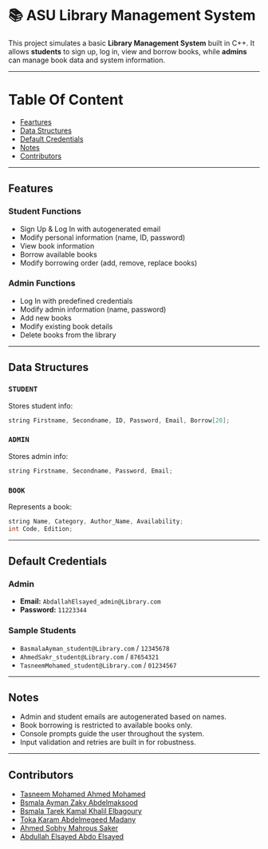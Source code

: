 # 📚 ASU Library Management System

This project simulates a basic **Library Management System** built in C++. It allows **students** to sign up, log in, view and borrow books, while **admins** can manage book data and system information.

---
# Table Of Content
- [Feartures](#features)
- [Data Structures](#data-structures)
- [Default Credentials](default-credentials)
- [Notes](#notes)
- [Contributors](#contributors)

---
## Features

### Student Functions
- Sign Up & Log In with autogenerated email
- Modify personal information (name, ID, password)
- View book information
- Borrow available books
- Modify borrowing order (add, remove, replace books)

### Admin Functions
- Log In with predefined credentials
- Modify admin information (name, password)
- Add new books
- Modify existing book details
- Delete books from the library

---

## Data Structures

### `STUDENT`
Stores student info:
```cpp
string Firstname, Secondname, ID, Password, Email, Borrow[20];
```

### `ADMIN`
Stores admin info:
```cpp
string Firstname, Secondname, Password, Email;
```

### `BOOK`
Represents a book:
```cpp
string Name, Category, Author_Name, Availability;
int Code, Edition;
```

---

## Default Credentials

### Admin
- **Email:** `AbdallahElsayed_admin@Library.com`
- **Password:** `11223344`

### Sample Students
- `BasmalaAyman_student@Library.com` / `12345678`
- `AhmedSakr_student@Library.com` / `87654321`
- `TasneemMohamed_student@Library.com` / `01234567`

---

## Notes

- Admin and student emails are autogenerated based on names.
- Book borrowing is restricted to available books only.
- Console prompts guide the user throughout the system.
- Input validation and retries are built in for robustness.

---

## Contributors
- [Tasneem Mohamed Ahmed Mohamed](https://github.com/Tasneem357Mohamed)
- [Bsmala Ayman Zaky Abdelmaksood](https://github.com/basmala-ayman)
- [Bsmala Tarek Kamal Khalil Elbagoury](https://github.com/Bsmalatarek) 
- [Toka Karam Abdelmegeed Madany](https://github.com/Toka136)
- [Ahmed Sobhy Mahrous Saker]()
- [Abdullah Elsayed Abdo Elsayed]()
